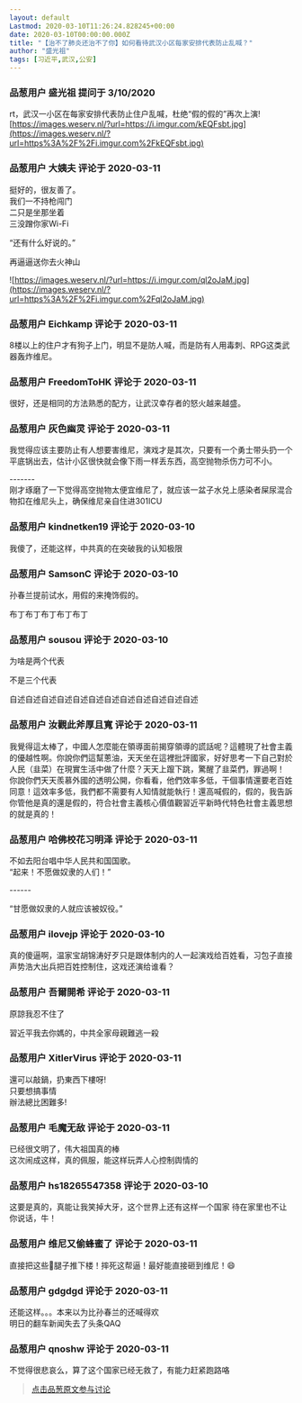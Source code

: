 ```yaml
---
layout: default
Lastmod: 2020-03-10T11:26:24.828245+00:00
date: 2020-03-10T00:00:00.000Z
title: "【治不了肺炎还治不了你】如何看待武汉小区每家安排代表防止乱喊？"
author: "盛光祖"
tags: [习近平,武汉,公安]
---
```



### 品葱用户 **盛光祖** 提问于 3/10/2020
    
rt，武汉一小区在每家安排代表防止住户乱喊，杜绝“假的假的”再次上演![https://images.weserv.nl/?url=https://i.imgur.com/kEQFsbt.jpg](https://images.weserv.nl/?url=https%3A%2F%2Fi.imgur.com%2FkEQFsbt.jpg)
    
                

### 品葱用户 **大姨夫** 评论于 2020-03-11
        
挺好的，很友善了。  
我们一不持枪闯门  
二只是坐那坐着  
三没蹭你家Wi-Fi  
  
“还有什么好说的。”  
  
再逼逼送你去火神山  
  
![https://images.weserv.nl/?url=https://i.imgur.com/ql2oJaM.jpg](https://images.weserv.nl/?url=https%3A%2F%2Fi.imgur.com%2Fql2oJaM.jpg)
        
                

### 品葱用户 **Eichkamp** 评论于 2020-03-11
        
8楼以上的住户才有狗子上门，明显不是防人喊，而是防有人用毒刺、RPG这类武器轰炸维尼。
        
                

### 品葱用户 **FreedomToHK** 评论于 2020-03-11
        
很好，还是相同的方法熟悉的配方，让武汉幸存者的怒火越来越盛。
        
                

### 品葱用户 **灰色幽灵** 评论于 2020-03-11
        
我觉得应该主要防止有人想要害维尼，演戏才是其次，只要有一个勇士带头扔一个平底锅出去，估计小区很快就会像下雨一样丢东西，高空抛物杀伤力可不小。  
  
\-------  
刚才琢磨了一下觉得高空抛物太便宜维尼了，就应该一盆子水兑上感染者屎尿混合物扣在维尼头上，确保维尼亲自住进301ICU
        
                

### 品葱用户 **kindnetken19** 评论于 2020-03-10
        
我傻了，还能这样，中共真的在突破我的认知极限
        
                

### 品葱用户 **SamsonC** 评论于 2020-03-10
        
孙春兰提前试水，用假的来掩饰假的。  
  
  
  
  
布丁布丁布丁布丁布丁
        
                

### 品葱用户 **sousou** 评论于 2020-03-10
        
为啥是两个代表  
  
不是三个代表  
  
自述自述自述自述自述自述自述自述自述自述自述自述
        
                

### 品葱用户 **汝觀此斧厚且寬** 评论于 2020-03-11
        
我覺得這太棒了，中國人怎麼能在領導面前揭穿領導的謊話呢？這體現了社會主義的優越性啊。你說你們這幫蔥油，天天坐在這裡批評國家，好好思考一下自己對於人民（韭菜）在現實生活中做了什麼？天天上躥下跳，驚醒了韭菜們，罪過啊！  
你說你們天天羨慕外國的透明公開，你看看，他們效率多低，干個事情還要老百姓同意！這效率多低，我們都不需要有人知情就能執行！還高喊假的，假的，我告訴你管他是真的還是假的，符合社會主義核心價值觀習近平新時代特色社會主義思想的就是真的！
        
                

### 品葱用户 **哈佛校花习明泽** 评论于 2020-03-11
        
不如去阳台唱中华人民共和国国歌。  
“起来！不愿做奴隶的人们！”  
  
\------  
  
“甘愿做奴隶的人就应该被奴役。”
        
                

### 品葱用户 **ilovejp** 评论于 2020-03-10
        
真的傻逼啊，温家宝胡锦涛好歹只是跟体制内的人一起演戏给百姓看，习包子直接声势浩大出兵把百姓控制住，这戏还演给谁看？
        
                

### 品葱用户 **吾爾開希** 评论于 2020-03-11
        
原諒我忍不住了  
  
習近平我去你媽的，中共全家母親難逃一殺
        
                

### 品葱用户 **XitlerVirus** 评论于 2020-03-11
        
還可以敲鍋，扔東西下樓呀!  
只要想搞事情  
辦法總比困難多!
        
                

### 品葱用户 **毛魔无敌** 评论于 2020-03-11
        
已经很文明了，伟大祖国真的棒  
这次闹成这样，真的佩服，能这样玩弄人心控制舆情的
        
                

### 品葱用户 **hs18265547358** 评论于 2020-03-10
        
这要是真的，真能让我笑掉大牙，这个世界上还有这样一个国家 待在家里也不让你说话，牛！
        
                

### 品葱用户 **维尼又偷蜂蜜了** 评论于 2020-03-11
        
直接把这些🐶腿子推下楼！摔死这帮逼！最好能直接砸到维尼！😄
        
                

### 品葱用户 **gdgdgd** 评论于 2020-03-11
        
还能这样。。。本来以为比孙春兰的还喊得欢  
明日的翻车新闻失去了头条QAQ
        
                

### 品葱用户 **qnoshw** 评论于 2020-03-11
        
不觉得很悲哀么，算了这个国家已经无救了，有能力赶紧跑路咯
        
                





> [点击品葱原文参与讨论](https://pincong.rocks/question/20689)

